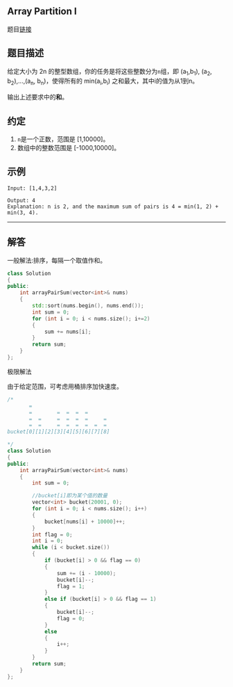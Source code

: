 ## Array Partition I

题目[链接](https://leetcode.com/problems/array-partition-i/)

## 题目描述

给定大小为 2n 的整型数组，你的任务是将这些整数分为`n`组，即 (a<sub>1</sub>,b<sub>1</sub>), (a<sub>2</sub>, b<sub>2</sub>),...,(a<sub>n</sub>, b<sub>n</sub>)，使得所有的 min(a<sub>i</sub>,b<sub>i</sub>) 之和最大，其中i的值为从1到n。

输出上述要求中的**和**。

## 约定

1. `n`是一个正数，范围是 [1,10000]。
2. 数组中的整数范围是 [-1000,10000]。

## 示例

```text
Input: [1,4,3,2]

Output: 4
Explanation: n is 2, and the maximum sum of pairs is 4 = min(1, 2) + min(3, 4).
```

----

## 解答

一般解法:排序，每隔一个取值作和。

```C++
class Solution
{
public:
    int arrayPairSum(vector<int>& nums)
    {
        std::sort(nums.begin(), nums.end());
        int sum = 0;
        for (int i = 0; i < nums.size(); i+=2)
        {
            sum += nums[i];
        }
        return sum;
    }
};
```

极限解法

由于给定范围，可考虑用桶排序加快速度。

```C++
/*
       =
       =        =  =  =  =
       =  =     =  =  =  =     =
       =  =     =  =  =  =  =  =
bucket[0][1][2][3][4][5][6][7][8]

*/
class Solution
{
public:
    int arrayPairSum(vector<int>& nums)
    {
        int sum = 0;

        //bucket[i]即为某个值的数量
        vector<int> bucket(20001, 0);
        for (int i = 0; i < nums.size(); i++)
        {
            bucket[nums[i] + 10000]++;
        }
        int flag = 0;
        int i = 0;
        while (i < bucket.size())
        {
            if (bucket[i] > 0 && flag == 0)
            {
                sum += (i - 10000);
                bucket[i]--;
                flag = 1;
            }
            else if (bucket[i] > 0 && flag == 1)
            {
                bucket[i]--;
                flag = 0;
            }
            else
            {
                i++;
            }
        }
        return sum;
    }
};
```